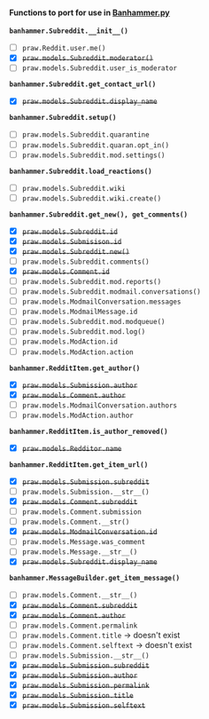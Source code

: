 #### Functions to port for use in [Banhammer.py](https://github.com/Dan6erbond/Banhammer.py)

**`banhammer.Subreddit.__init__()`**

 - [ ] `praw.Reddit.user.me()`
 - [x] ~~`praw.models.Subreddit.moderator()`~~
 - [ ] `praw.models.Subreddit.user_is_moderator`

**`banhammer.Subreddit.get_contact_url()`**

 - [x] ~~`praw.models.Subreddit.display_name`~~

**`banhammer.Subreddit.setup()`**

 - [ ] `praw.models.Subreddit.quarantine`
 - [ ] `praw.models.Subreddit.quaran.opt_in()`
 - [ ] `praw.models.Subreddit.mod.settings()`

**`banhammer.Subreddit.load_reactions()`**

 - [ ] `praw.models.Subreddit.wiki`
 - [ ] `praw.models.Subreddit.wiki.create()`

**`banhammer.Subreddit.get_new(), get_comments()`**

 - [x] ~~`praw.models.Subreddit.id`~~
 - [x] ~~`praw.models.Submisison.id`~~
 - [x] ~~`praw.models.Subreddit.new()`~~
 - [ ] `praw.models.Subreddit.comments()`
 - [x] ~~`praw.models.Comment.id`~~
 - [ ] `praw.models.Subreddit.mod.reports()`
 - [ ] `praw.models.Subreddit.modmail.conversations()`
 - [ ] `praw.models.ModmailConversation.messages`
 - [ ] `praw.models.ModmailMessage.id`
 - [ ] `praw.models.Subreddit.mod.modqueue()`
 - [ ] `praw.models.Subreddit.mod.log()`
 - [ ] `praw.models.ModAction.id`
 - [ ] `praw.models.ModAction.action`

**`banhammer.RedditItem.get_author()`**

 - [x] ~~`praw.models.Submission.author`~~
 - [x] ~~`praw.models.Comment.author`~~
 - [ ] `praw.models.ModmailConversation.authors`
 - [ ] `praw.models.ModAction.author`

**`banhammer.RedditItem.is_author_removed()`**

 - [x] ~~`praw.models.Redditor.name`~~

**`banhammer.RedditItem.get_item_url()`**

 - [x] ~~`praw.models.Submission.subreddit`~~
 - [ ] `praw.models.Submission.__str__()`
 - [x] ~~`praw.models.Comment.subreddit`~~
 - [ ] `praw.models.Comment.submission`
 - [ ] `praw.models.Comment.__str()`
 - [x] ~~`praw.models.ModmailConversation.id`~~
 - [ ] `praw.models.Message.was_comment`
 - [ ] `praw.models.Message.__str__()`
 - [x] ~~`praw.models.Subreddit.display_name`~~

**`banhammer.MessageBuilder.get_item_message()`**

 - [ ] `praw.models.Comment.__str__()`
 - [x] ~~`praw.models.Comment.subreddit`~~
 - [x] ~~`praw.models.Comment.author`~~
 - [ ] `praw.models.Comment.permalink`
 - [ ] `praw.models.Comment.title` -> doesn't exist
 - [ ] `praw.models.Comment.selftext` -> doesn't exist
 - [ ] `praw.models.Submission.__str__()`
 - [x] ~~`praw.models.Submission.subreddit`~~
 - [x] ~~`praw.models.Submission.author`~~
 - [x] ~~`praw.models.Submission.permalink`~~
 - [x] ~~`praw.models.Submission.title`~~
 - [x] ~~`praw.models.Submission.selftext`~~
